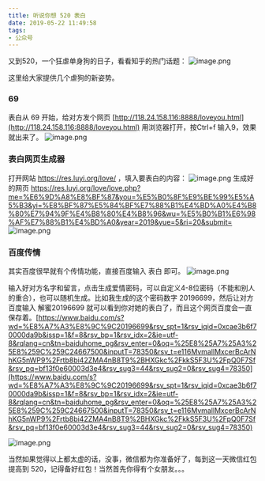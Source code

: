```yaml
---
title: 听说你想 520 表白
date: 2019-05-22 11:49:58
tags:
- 公众号
---
```


又到520，一个狂虐单身狗的日子，看看知乎的热门话题：
![image.png](https://upload-images.jianshu.io/upload_images/17817191-02aede8544cba52f.png?imageMogr2/auto-orient/strip%7CimageView2/2/w/1240)


这里给大家提供几个虐狗的新姿势。
### 69
表白从 69 开始，给对方发个网页 [http://118.24.158.116:8888/loveyou.html](http://118.24.158.116:8888/loveyou.html)
用浏览器打开，按Ctrl+f 输入9，效果就出来了。
![image.png](https://upload-images.jianshu.io/upload_images/17817191-6e504ecf85427319.png?imageMogr2/auto-orient/strip%7CimageView2/2/w/1240)

### 表白网页生成器
打开网站 https://res.luyi.org/love/ ，填入要表白的内容：
![image.png](https://upload-images.jianshu.io/upload_images/17817191-c58e05af7dcdc17f.png?imageMogr2/auto-orient/strip%7CimageView2/2/w/1240)
生成好的网页 https://res.luyi.org/love/love.php?me=%E6%9D%A8%E8%BF%87&you=%E5%B0%8F%E9%BE%99%E5%A5%B3&yi=%E8%BF%87%E5%84%BF%E7%88%B1%E4%BD%A0%E4%B8%80%E7%94%9F%E4%B8%80%E4%B8%96&wu=%E5%B0%B1%E6%98%AF%E7%88%B1%E4%BD%A0&year=2019&yue=5&ri=20&submit=
![image.png](https://upload-images.jianshu.io/upload_images/17817191-9365a5bdea8e7f6d.png?imageMogr2/auto-orient/strip%7CimageView2/2/w/1240)


### 百度传情
其实百度很早就有个传情功能，直接百度输入 表白 即可。
![image.png](https://upload-images.jianshu.io/upload_images/17817191-9e955671afcf70bf.png?imageMogr2/auto-orient/strip%7CimageView2/2/w/1240)


输入好对方名字和留言，点击生成爱情密码，可以自定义4-8位密码（不能和别人的重合），也可以随机生成。比如我生成的这个密码数字 20196699，然后让对方百度输入 解蜜20196699 就可以看到你对她的表白了，而且这个网页百度会一直保存着。[https://www.baidu.com/s?wd=%E8%A7%A3%E8%9C%9C20196699&rsv_spt=1&rsv_iqid=0xcae3b6f70000da9b&issp=1&f=8&rsv_bp=1&rsv_idx=2&ie=utf-8&rqlang=cn&tn=baiduhome_pg&rsv_enter=0&oq=%25E8%25A7%25A3%25E8%259C%259C24667500&inputT=78350&rsv_t=e116MvmallMxcerBcArNhKG5nWP9%2Frtb8bi42ZMA4nB8T9%2BHXGkc%2FkkS5F3U%2FpQ0F7Sf&rsv_pq=bf13f0e60003d3e4&rsv_sug3=44&rsv_sug2=0&rsv_sug4=78350](https://www.baidu.com/s?wd=%E8%A7%A3%E8%9C%9C20196699&rsv_spt=1&rsv_iqid=0xcae3b6f70000da9b&issp=1&f=8&rsv_bp=1&rsv_idx=2&ie=utf-8&rqlang=cn&tn=baiduhome_pg&rsv_enter=0&oq=%25E8%25A7%25A3%25E8%259C%259C24667500&inputT=78350&rsv_t=e116MvmallMxcerBcArNhKG5nWP9%2Frtb8bi42ZMA4nB8T9%2BHXGkc%2FkkS5F3U%2FpQ0F7Sf&rsv_pq=bf13f0e60003d3e4&rsv_sug3=44&rsv_sug2=0&rsv_sug4=78350)

![image.png](https://upload-images.jianshu.io/upload_images/17817191-e21864066c081c5c.png?imageMogr2/auto-orient/strip%7CimageView2/2/w/1240)


当然如果觉得以上都太虚的话，没事，微信都为你准备好了，每到这一天微信红包提高到 520，记得备好红包！当然首先你得有个女朋友。。。
 

